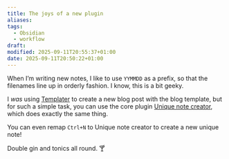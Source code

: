 ```yaml
---
title: The joys of a new plugin
aliases:
tags:
  - Obsidian
  - workflow
draft:
modified: 2025-09-11T20:55:37+01:00
date: 2025-09-11T20:50:22+01:00
---
```

When I’m writing new notes, I like to use `YYMMDD` as a prefix, so that the filenames line up in orderly fashion. I know, this is a bit geeky.

I *was* using [Templater](https://silentvoid13.github.io/Templater/) to create a new blog post with the blog template, but for such a simple task, you can use the core plugin [Unique note creator](), which does exactly the same thing. 

You can even remap `Ctrl+N` to Unique note creator to create a new unique note!

Double gin and tonics all round. 🍸
